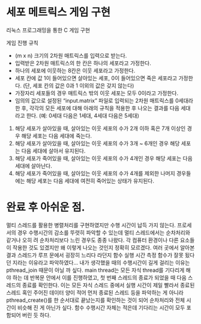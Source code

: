 # 세포 메트릭스 게임 구현

리눅스 프로그래밍을 통한 C 게임 구현


게임 진행 규칙
- (m x n) 크기의 2차원 매트릭스를 입력으로 받는다. 
- 입력받은 2차원 매트릭스의 한 칸은 하나의 세포라고 가정한다.
- 하나의 세포에 이웃하는 8칸은 이웃 세포라고 가정한다. 
- 세포 칸에 값 1이 들어있으면 살아있는 세포, 0이 들어있으면 죽은 세포라고 가정한다. (단, 세포 칸의 값은 0과 1 이외의 값은 갖지 않는다) 
- 가장자리 세포들의 경우 매트릭스 밖의 이웃 세포는 모두 0이라고 가정한다. 
- 임의의 값으로 설정된 “input.matrix” 파일로 입력되는 2차원 매트릭스를 0세대라 한 후, 각각의 모든
세포에 대해 아래의 규칙을 적용한 후 나오는 결과를 다음 세대라고 한다. (예: 0세대 다음은 1세대, 4세대 다음은 5세대)

1. 해당 세포가 살아있을 때, 살아있는 이웃 세포의 수가 2개 이하 혹은 7개 이상인 경우 해당 세포는 다음 세대에 죽는다. 
2. 해당 세포가 살아있을 때, 살아있는 이웃 세포의 수가 3개 ~ 6개인 경우 해당 세포는 다음 세대에 살아서 유지된다.
3. 해당 세포가 죽어있을 때, 살아있는 이웃 세포의 수가 4개인 경우 해당 세포는 다음 세대에 살아난다. 
4. 해당 세포가 죽어있을 때, 살아있는 이웃 세포의 수가 4개를 제외한 나머지 경우들에는 해당 세포는 다음 세대에 여전히 죽어있는 상태가 유지된다.

# 완료 후 아쉬운 점.

멀티 스레드를 활용한 병렬처리를 구현하였지만 수행 시간이 납득 가지 않는다. 프로세서의 경우 수행시간의 감소를 뚜렷히 파악할 수 있는데 멀티 스레드에서는 순차처리와 같거나 오히
려 순차처리보다 느린 경우도 종종 나왔다. 각 컴퓨터 환경이나 다른 요소들이 작용한 것도 있겠지만 왜 이렇게 나오는 것인지 정확히 모르겠다. 
여러 곳에서 알아본 결과 스레드가 루프 문에서 굉장히 느리다 라던지 함수 실행 시간 측정 함수가 잘못 됬다던 지라는 이유라고 파악하였다... 
내가 생각했을 때의 수행시간이 길게 걸리는 이유는 pthread_join 때문이 아닐 까 싶다. 
main thread는 모든 자식 thread를 기다리게 해야 하는 데 반복문 안에서 이를 진행하였고, 첫 번째 스레드의 종료가 되었을 때 다음 스레드의 종료를 확인한다. 
이는 모든 자식 스레드 중에서 실행 시간이 제일 빨라서 종료된 스레드 혹인 주어진 데이터 양이 적어 먼저 종료된 스레드 등을 파악하는 게 아니라 pthread_create()를 한 순서대로 끝났는지를 확인하는 것이 되어 순차처리와 전체 시간이 비슷해 진 게 아닌가 싶다. 함수 수행시간 자체는 적은데 기다리는 시간이 모두 포함되어 버린 듯 하다. 
